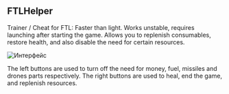 ## FTLHelper
Trainer / Cheat for FTL: Faster than light. Works unstable, requires launching after starting the game. Allows you to replenish consumables, restore health, and also disable the need for certain resources.

![Интерфейс](https://media.discordapp.net/attachments/719532768849166378/1391026139534725280/Screenshot_688.png?ex=686a658b&is=6869140b&hm=6a1fd9864875791159f712aacd4140cae5167237efe6cd5d4b9254f8730ffccc&=&format=webp&quality=lossless&width=654&height=434)

The left buttons are used to turn off the need for money, fuel, missiles and drones parts respectively. The right buttons are used to heal, end the game, and replenish resources.
